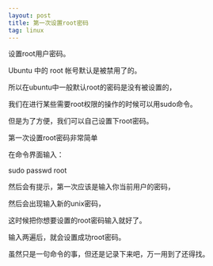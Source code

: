 ```yaml
---
layout: post
title: 第一次设置root密码
tag: linux
---
```


 设置root用户密码。

 Ubuntu 中的 root 帐号默认是被禁用了的。
 
所以在ubuntu中一般默认root的密码是没有被设置的，

我们在进行某些需要root权限的操作的时候可以用sudo命令。

但是为了方便，我们可以自己设置下root密码。

 第一次设置root密码非常简单 

在命令界面输入：

sudo passwd root

 然后会有提示，第一次应该是输入你当前用户的密码，

然后会出现输入新的unix密码，

这时候把你想要设置的root密码输入就好了。

输入两遍后，就会设置成功root密码。

虽然只是一句命令的事，但还是记录下来吧，万一用到了还得找。
